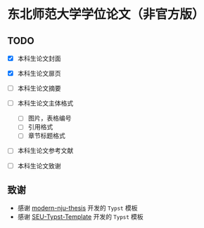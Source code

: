# 东北师范大学学位论文（非官方版）


## TODO

- [x] 本科生论文封面

- [x] 本科生论文扉页

- [ ] 本科生论文摘要

- [ ] 本科生论文主体格式
    - [ ] 图片，表格编号
    - [ ] 引用格式
    - [ ] 章节标题格式

- [ ] 本科生论文参考文献

- [ ] 本科生论文致谢

## 致谢

- 感谢 [modern-nju-thesis](https://github.com/nju-lug/modern-nju-thesis) 开发的 `Typst` 模板
- 感谢 [SEU-Typst-Template](https://github.com/csimide/SEU-Typst-Template/) 开发的 `Typst` 模板
